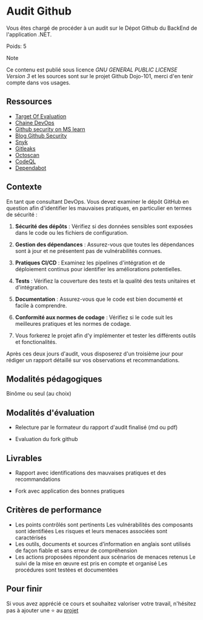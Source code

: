 # Audit Github

Vous êtes chargé de procéder à un audit sur le Dépot Github du BackEnd de l'application .NET.

Poids: 5

> [!NOTE] 
> Ce contenu est publié sous licence *GNU GENERAL PUBLIC LICENSE Version 3* et les sources sont sur le projet Github Dojo-101, merci d'en tenir compte dans vos usages.


## Ressources

* [Target Of Evaluation](https://github.com/Aif4thah/VulnerableLightApp)
* [Chaine DevOps](https://learn.microsoft.com/fr-fr/azure/cloud-adoption-framework/ready/considerations/devops-toolchain#azure-devops-and-github-toolchain)
* [Github security on MS learn](https://learn.microsoft.com/en-us/collections/rqymc6yw8q5rey)
* [Blog Github Security](https://github.blog/category/security/)
* [Snyk](https://docs.snyk.io/)
* [Gitleaks](https://github.com/gitleaks/gitleaks)
* [Octoscan](https://github.com/synacktiv/octoscan)
* [CodeQL](https://codeql.github.com/)
* [Dependabot](https://github.com/dependabot)

## Contexte

En tant que consultant DevOps. Vous devez examiner le dépôt GitHub en question afin d'identifier les mauvaises pratiques, en particulier en termes de sécurité :

1. **Sécurité des dépôts** : Vérifiez si des données sensibles sont exposées dans le code ou les fichiers de configuration.

2. **Gestion des dépendances** : Assurez-vous que toutes les dépendances sont à jour et ne présentent pas de vulnérabilités connues.

3. **Pratiques CI/CD** : Examinez les pipelines d'intégration et de déploiement continus pour identifier les améliorations potentielles.

4. **Tests** : Vérifiez la couverture des tests et la qualité des tests unitaires et d'intégration.

5. **Documentation** : Assurez-vous que le code est bien documenté et facile à comprendre.

6. **Conformité aux normes de codage** : Vérifiez si le code suit les meilleures pratiques et les normes de codage.

7. Vous forkerez le projet afin d'y implémenter et tester les différents outils et fonctionalités.

Après ces deux jours d'audit, vous disposerez d'un troisième jour pour rédiger un rapport détaillé sur vos observations et recommandations.

## Modalités pédagogiques

Binôme ou seul (au choix)

## Modalités d'évaluation

* Relecture par le formateur du rapport d'audit finalisé (md ou pdf)

* Evaluation du fork github

## Livrables

* Rapport avec identifications des mauvaises pratiques et des recommandations

* Fork avec application des bonnes pratiques

## Critères de performance

* Les points contrôlés sont pertinents Les vulnérabilités des composants sont identifiées Les risques et leurs menaces associées sont caractérisés 
* Les outils, documents et sources d’information en anglais sont utilisés de façon fiable et sans erreur de compréhension
* Les actions proposées répondent aux scénarios de menaces retenus Le suivi de la mise en œuvre est pris en compte et organisé Les procédures sont testées et documentées

## Pour finir

Si vous avez apprécié ce cours et souhaitez valoriser votre travail, n'hésitez pas à ajouter une ⭐ au [projet](https://github.com/Aif4thah/Dojo-101)